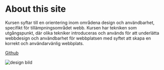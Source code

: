 About this site
==============================================

Kursen syftar till en orientering inom områdena design och användbarhet, specifikt för tillämpningsområdet webb. Kursen har tekniken som utgångspunkt, där olika tekniker introduceras och används för att underlätta webbdesign och användbarhet för webbplatsen med syftet att skapa en korrekt och användarvänlig webbplats.

[Github](https://github.com/H4MSK1/bth-anax-flat)

![design bild](img/design.png)
